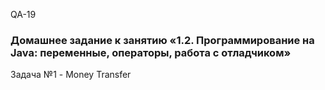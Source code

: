 QA-19
### Домашнее задание к занятию «1.2. Программирование на Java: переменные, операторы, работа с отладчиком»
Задача №1 - Money Transfer

